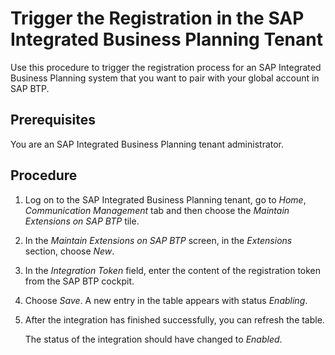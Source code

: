 <!-- loiob06370bce5fc4803985f015942479bdf -->

# Trigger the Registration in the SAP Integrated Business Planning Tenant

Use this procedure to trigger the registration process for an SAP Integrated Business Planning system that you want to pair with your global account in SAP BTP.



<a name="loiob06370bce5fc4803985f015942479bdf__prereq_kdr_fzq_13b"/>

## Prerequisites

You are an SAP Integrated Business Planning tenant administrator.



<a name="loiob06370bce5fc4803985f015942479bdf__steps_dqj_qxq_13b"/>

## Procedure

1.  Log on to the SAP Integrated Business Planning tenant, go to *Home*, *Communication Management* tab and then choose the *Maintain Extensions on SAP BTP* tile.

2.  In the *Maintain Extensions on SAP BTP* screen, in the *Extensions* section, choose *New*.

3.  In the *Integration Token* field, enter the content of the registration token from the SAP BTP cockpit.

4.  Choose *Save*. A new entry in the table appears with status *Enabling*.

5.  After the integration has finished successfully, you can refresh the table.

    The status of the integration should have changed to *Enabled*.


